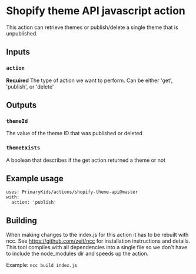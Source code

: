 # Shopify theme API javascript action

This action can retrieve themes or publish/delete a single theme that is unpublished.

## Inputs

### `action`

**Required** The type of action we want to perform. Can be either 'get', 'publish', or 'delete'

## Outputs

### `themeId`

The value of the theme ID that was published or deleted

### `themeExists`

A boolean that describes if the get action returned a theme or not

## Example usage

```
uses: PrimaryKids/actions/shopify-theme-api@master
with:
  action: 'publish'
```

## Building

When making changes to the index.js for this action it has to be rebuilt with ncc. See https://github.com/zeit/ncc for installation instructions and details. This tool compiles with all dependencies into a single file so we don't have to include the node_modules dir and speeds up the action.

Example: `ncc build index.js`
